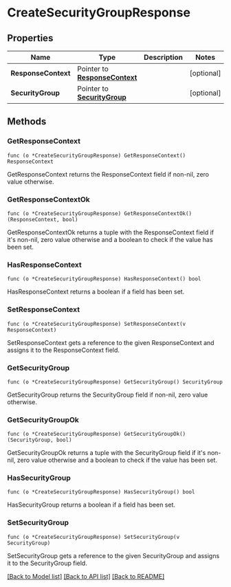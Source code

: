 # CreateSecurityGroupResponse

## Properties

Name | Type | Description | Notes
------------ | ------------- | ------------- | -------------
**ResponseContext** | Pointer to [**ResponseContext**](ResponseContext.md) |  | [optional] 
**SecurityGroup** | Pointer to [**SecurityGroup**](SecurityGroup.md) |  | [optional] 

## Methods

### GetResponseContext

`func (o *CreateSecurityGroupResponse) GetResponseContext() ResponseContext`

GetResponseContext returns the ResponseContext field if non-nil, zero value otherwise.

### GetResponseContextOk

`func (o *CreateSecurityGroupResponse) GetResponseContextOk() (ResponseContext, bool)`

GetResponseContextOk returns a tuple with the ResponseContext field if it's non-nil, zero value otherwise
and a boolean to check if the value has been set.

### HasResponseContext

`func (o *CreateSecurityGroupResponse) HasResponseContext() bool`

HasResponseContext returns a boolean if a field has been set.

### SetResponseContext

`func (o *CreateSecurityGroupResponse) SetResponseContext(v ResponseContext)`

SetResponseContext gets a reference to the given ResponseContext and assigns it to the ResponseContext field.

### GetSecurityGroup

`func (o *CreateSecurityGroupResponse) GetSecurityGroup() SecurityGroup`

GetSecurityGroup returns the SecurityGroup field if non-nil, zero value otherwise.

### GetSecurityGroupOk

`func (o *CreateSecurityGroupResponse) GetSecurityGroupOk() (SecurityGroup, bool)`

GetSecurityGroupOk returns a tuple with the SecurityGroup field if it's non-nil, zero value otherwise
and a boolean to check if the value has been set.

### HasSecurityGroup

`func (o *CreateSecurityGroupResponse) HasSecurityGroup() bool`

HasSecurityGroup returns a boolean if a field has been set.

### SetSecurityGroup

`func (o *CreateSecurityGroupResponse) SetSecurityGroup(v SecurityGroup)`

SetSecurityGroup gets a reference to the given SecurityGroup and assigns it to the SecurityGroup field.


[[Back to Model list]](../README.md#documentation-for-models) [[Back to API list]](../README.md#documentation-for-api-endpoints) [[Back to README]](../README.md)


